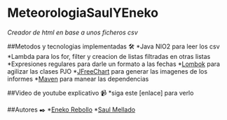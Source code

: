 # MeteorologiaSaulYEneko
_Creador de html en base a unos ficheros csv_

##Metodos y tecnologias implementadas 🛠️
*Java NIO2 para leer los csv
*Lambda para los for, filter y creacion de listas filtradas en otras listas
*Expresiones regulares para darle un formato a las fechas
*[Lombok](https://projectlombok.org/) para agilizar las clases PJO
*[JFreeChart](https://www.jfree.org/jfreechart/) para generar las imagenes de los informes
*[Maven](https://maven.apache.org/) para manear las dependencias

##Video de youtube explicativo 📹
*siga este [enlace] para verlo

##Autores ✒️
*[Eneko Rebollo](github.com/enekor)
*[Saul Mellado](github.com/saulmella12)
